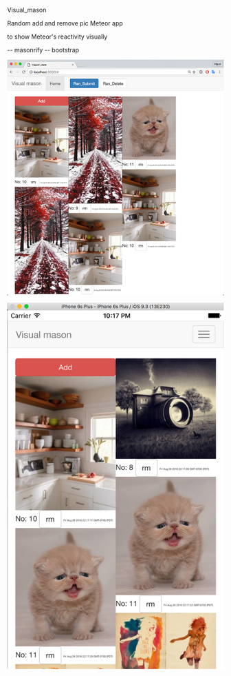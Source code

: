 Visual_mason

Random add and remove pic Meteor app

to show Meteor's reactivity visually


-- masonrify
-- bootstrap


![alt tag](pics/web.png)

![alt tag](pics/ios.png)

